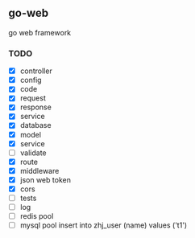 ## go-web
go web framework

### TODO
- [x] controller 
- [x] config 
- [x] code
- [x] request 
- [x] response 
- [x] service
- [x] database
- [x] model
- [x] service
- [ ] validate
- [x] route
- [x] middleware
- [x] json web token
- [x] cors
- [ ] tests
- [ ] log
- [ ] redis pool
- [ ] mysql pool
insert into zhj_user (name) values ('t1')